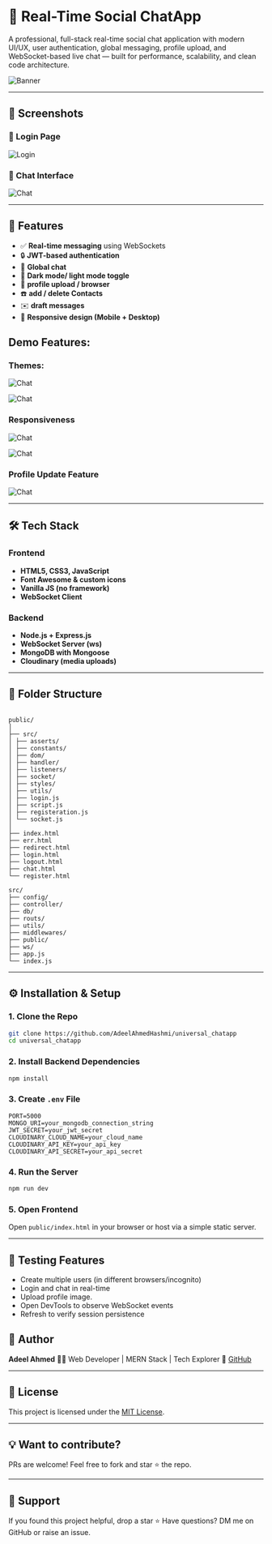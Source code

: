 # 🚀 Real-Time Social ChatApp

A professional, full-stack real-time social chat application with modern UI/UX, user authentication, global messaging, profile upload, and WebSocket-based live chat — built for performance, scalability, and clean code architecture.

![Banner](./asserts/Screenshot_7-8-2025_115511_localhost.jpeg)

---

## 📸 Screenshots

### 🔐 Login Page

![Login](./asserts/Screenshot_7-8-2025_114736_127.0.0.1.jpeg)

### 💬 Chat Interface

![Chat](./asserts/Screenshot_7-8-2025_115511_localhost.jpeg)

---

## 🧠 Features

-   ✅ **Real-time messaging** using WebSockets
-   🔒 **JWT-based authentication**
-   👥 **Global chat**
-   🎨 **Dark mode/ light mode toggle**
-   👤 **profile upload / browser**
-   ☎️ **add / delete Contacts**
-   ✉️ **draft messages**
-   📱 **Responsive design (Mobile + Desktop)**

## Demo Features:

### Themes:

![Chat](./asserts/screenshot-1754549980171.png)

![Chat](./asserts/screenshot-1754550050230.png)

### Responsiveness

![Chat](./asserts/Screenshot_7-8-2025_115511_localhost.jpeg)

![Chat](./asserts/screenshot-1754549955350.png)

### Profile Update Feature

![Chat](./asserts/screenshot-1754550018656.png)

---

## 🛠️ Tech Stack

### Frontend

-   **HTML5, CSS3, JavaScript**
-   **Font Awesome & custom icons**
-   **Vanilla JS (no framework)**
-   **WebSocket Client**

### Backend

-   **Node.js + Express.js**
-   **WebSocket Server (ws)**
-   **MongoDB with Mongoose**
-   **Cloudinary (media uploads)**

---

## 📁 Folder Structure

````

public/
│
├── src/
│ ├── asserts/
│ ├── constants/
│ ├── dom/
│ ├── handler/
│ ├── listeners/
│ ├── socket/
│ ├── styles/
│ ├── utils/
│ ├── login.js
│ ├── script.js
│ ├── registeration.js
│ └── socket.js
│
├── index.html
├── err.html
├── redirect.html
├── login.html
├── logout.html
├── chat.html
└── register.html

src/
├── config/
├── controller/
├── db/
├── routs/
├── utils/
├── middlewares/
├── public/
├── ws/
├── app.js
└── index.js

````
---

## ⚙️ Installation & Setup

### 1. Clone the Repo

```bash
git clone https://github.com/AdeelAhmedHashmi/universal_chatapp
cd universal_chatapp
```

### 2. Install Backend Dependencies

```bash
npm install
```

### 3. Create `.env` File

```env
PORT=5000
MONGO_URI=your_mongodb_connection_string
JWT_SECRET=your_jwt_secret
CLOUDINARY_CLOUD_NAME=your_cloud_name
CLOUDINARY_API_KEY=your_api_key
CLOUDINARY_API_SECRET=your_api_secret
```

### 4. Run the Server

```bash
npm run dev
```

### 5. Open Frontend

Open `public/index.html` in your browser or host via a simple static server.

---

## 🧪 Testing Features

-   Create multiple users (in different browsers/incognito)
-   Login and chat in real-time
-   Upload profile image.
-   Open DevTools to observe WebSocket events
-   Refresh to verify session persistence

## 🙌 Author

**Adeel Ahmed**
🧑‍💻 Web Developer | MERN Stack | Tech Explorer
🔗 [GitHub](https://github.com/AdeelAhmedHashmi)

---

## 📜 License

This project is licensed under the [MIT License](LICENSE).

---

## 💡 Want to contribute?

PRs are welcome! Feel free to fork and star ⭐ the repo.

---

## 🤝 Support

If you found this project helpful, drop a star ⭐
Have questions? DM me on GitHub or raise an issue.
